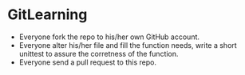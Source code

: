 # GitLearning

* Everyone fork the repo to his/her own GitHub account.
* Everyone alter his/her file and fill the function needs, write a short unittest to assure the corretness of the function.
* Everyone send a pull request to this repo.